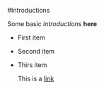 #Introductions

Some basic *introductions* **here**

- First item
- Second item
- Thirs item

  This is a [link](www.google.com)

  
